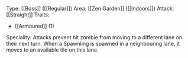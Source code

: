 Type: [[Boss]] ([[Regular]])
Area: [[Zen Garden]] ([[Indoors]])
Attack: [[Straight]]
Traits:
- [[Armoured]] (1)

Speciality: Attacks prevent hit zombie from moving to a different lane on their next turn. When a Spawnling is spawned in a neighbouring lane, it moves to an available tile on this lane.
